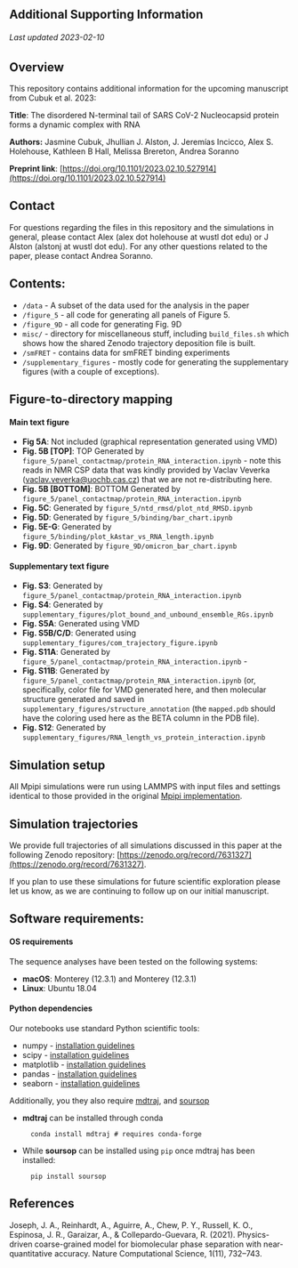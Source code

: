 ## Additional Supporting Information
###### Last updated 2023-02-10

## Overview
This repository contains additional information for the upcoming manuscript from Cubuk et al. 2023:

**Title**: The disordered N-terminal tail of SARS CoV-2 Nucleocapsid protein forms a dynamic complex with RNA

**Authors:** Jasmine Cubuk, Jhullian J. Alston, J. Jeremías Incicco, Alex S. Holehouse, Kathleen B Hall, Melissa Brereton, Andrea Soranno

**Preprint link**: [https://doi.org/10.1101/2023.02.10.527914](https://doi.org/10.1101/2023.02.10.527914)

## Contact
For questions regarding the files in this repository and the simulations in general, please contact Alex (alex dot holehouse at wustl dot edu) or J Alston (alstonj at wustl dot edu). For any other questions related to the paper, please contact Andrea Soranno.

## Contents:

* `/data` - A subset of the data used for the analysis in the paper
* `/figure_5` - all code for generating all panels of Figure 5.
* `/figure_9D` - all code for generating Fig. 9D
*  `misc/` - directory for miscellaneous stuff, including `build_files.sh` which shows how the shared Zenodo trajectory deposition file is built.
* `/smFRET` - contains data for smFRET binding experiments
* `/supplementary_figures` - mostly code for generating the supplementary figures (with a couple of exceptions).


## Figure-to-directory mapping

#### Main text figure
* **Fig 5A**: Not included (graphical representation generated using VMD)
* **Fig. 5B [TOP]**: TOP Generated by  `figure_5/panel_contactmap/protein_RNA_interaction.ipynb` - note this reads in NMR CSP data that was kindly provided by Vaclav Veverka (vaclav.veverka@uochb.cas.cz) that we are not re-distributing here.
* **Fig. 5B [BOTTOM]**: BOTTOM Generated by `figure_5/panel_contactmap/protein_RNA_interaction.ipynb`
* **Fig. 5C**: Generated by `figure_5/ntd_rmsd/plot_ntd_RMSD.ipynb`
* **Fig. 5D**: Generated by `figure_5/binding/bar_chart.ipynb`
* **Fig. 5E-G**: Generated by `figure_5/binding/plot_kAstar_vs_RNA_length.ipynb`
* **Fig. 9D**: Generated by `figure_9D/omicron_bar_chart.ipynb`


#### Supplementary text figure
* **Fig. S3**: Generated by `figure_5/panel_contactmap/protein_RNA_interaction.ipynb`
* **Fig. S4**: Generated by `supplementary_figures/plot_bound_and_unbound_ensemble_RGs.ipynb`
* **Fig. S5A**: Generated using VMD 
* **Fig. S5B/C/D**: Generated using `supplementary_figures/com_trajectory_figure.ipynb` 
* **Fig. S11A**: Generated by  `figure_5/panel_contactmap/protein_RNA_interaction.ipynb` - 
* **Fig. S11B**: Generated by  `figure_5/panel_contactmap/protein_RNA_interaction.ipynb` (or, specifically, color file for VMD generated here, and then molecular structure generated and saved in `supplementary_figures/structure_annotation` (the `mapped.pdb` should have the coloring used here as the BETA column in the PDB file).
* **Fig. S12**: Generated by `supplementary_figures/RNA_length_vs_protein_interaction.ipynb`

## Simulation setup
All Mpipi simulations were run using LAMMPS with input files and settings identical to those provided in the original [Mpipi implementation](https://figshare.com/articles/dataset/Code_and_Data_for_Physics-driven_coarse-grained_model_for_biomolecular_phase_separation_with_near-quantitative_accuracy_/16772812). 

## Simulation trajectories
We provide full trajectories of all simulations discussed in this paper at the following Zenodo repository:
[https://zenodo.org/record/7631327](https://zenodo.org/record/7631327).

If you plan to use these simulations for future scientific exploration please let us know, as we are continuing to follow up on our initial manuscript. 

## Software requirements:
#### OS requirements
The sequence analyses have been tested on the following systems:

* **macOS**: Monterey (12.3.1) and Monterey (12.3.1)
* **Linux**: Ubuntu 18.04

#### Python dependencies
Our notebooks use standard Python scientific tools:

* numpy - [installation guidelines](https://numpy.org/install/)
* scipy - [installation guidelines](https://scipy.org/install/)
* matplotlib - [installation guidelines](https://matplotlib.org/stable/users/installing/index.html)
* pandas - [installation guidelines](https://pandas.pydata.org/docs/getting_started/install.html)
* seaborn - [installation guidelines](https://seaborn.pydata.org/installing.html)


Additionally, you they also require [mdtraj](https://mdtraj.org/), and [soursop](https://soursop.readthedocs.io/) 

* **mdtraj** can be installed through conda 

		conda install mdtraj # requires conda-forge

* While **soursop** can be installed using `pip` once mdtraj has been installed:

		pip install soursop


## References
Joseph, J. A., Reinhardt, A., Aguirre, A., Chew, P. Y., Russell, K. O., Espinosa, J. R., Garaizar, A., & Collepardo-Guevara, R. (2021). Physics-driven coarse-grained model for biomolecular phase separation with near-quantitative accuracy. Nature Computational Science, 1(11), 732–743.

